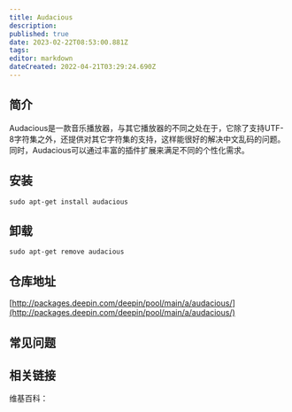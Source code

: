 ```yaml
---
title: Audacious
description: 
published: true
date: 2023-02-22T08:53:00.881Z
tags: 
editor: markdown
dateCreated: 2022-04-21T03:29:24.690Z
---
```


## 简介

Audacious是一款音乐播放器，与其它播放器的不同之处在于，它除了支持UTF-8字符集之外，还提供对其它字符集的支持，这样能很好的解决中文乱码的问题。同时，Audacious可以通过丰富的插件扩展来满足不同的个性化需求。

## 安装

`sudo apt-get install audacious`

## 卸载

`sudo apt-get remove audacious`

## 仓库地址

[http://packages.deepin.com/deepin/pool/main/a/audacious/](http://packages.deepin.com/deepin/pool/main/a/audacious/)


## 常见问题


## 相关链接

维基百科：